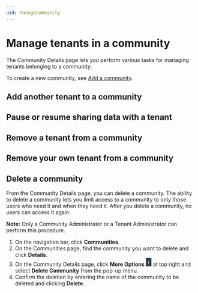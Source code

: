 ```yaml
---
uid: ManageCommunity
---
```


# Manage tenants in a community

The Community Details page lets you perform various tasks for managing tenants belonging to a community.

To create a new community, see [Add a community](xref:AddCommunity).

## Add another tenant to a community

## Pause or resume sharing data with a tenant

## Remove a tenant from a community

## Remove your own tenant from a community

## Delete a community

From the Community Details page, you can delete a community. The ability to delete a community lets you limit access to a community to only those users who need it and when they need it. After you delete a community, no users can access it again.

**Note:** Only a Community Administrator or a Tenant Administrator can perform this procedure.

1. On the navigation bar, click **Communities**.
2. On the Communities page, find the community you want to delete and click **Details**.
3. On the Community Details page, click **More Options** ![More Options](..\images\MoreOptions.png "More Options") at top right and select **Delete Community** from the pop-up menu.
4. Confirm the deletion by entering the name of the community to be deleted and clicking **Delete**.
